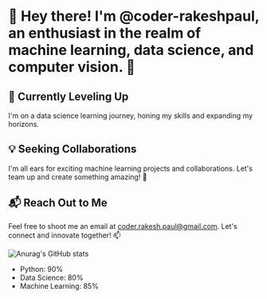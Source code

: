 # 👋 Hey there! I'm @coder-rakeshpaul, an enthusiast in the realm of machine learning, data science, and computer vision. 🚀

## 🌱 Currently Leveling Up
I'm on a data science learning journey, honing my skills and expanding my horizons.

## 💡 Seeking Collaborations
I'm all ears for exciting machine learning projects and collaborations. Let's team up and create something amazing! 🤝

## 📬 Reach Out to Me
Feel free to shoot me an email at coder.rakesh.paul@gmail.com. Let's connect and innovate together! 📫


![Anurag's GitHub stats](https://github-readme-stats.vercel.app/api?username=coder-rakeshpaul&show=reviews,discussions_started,discussions_answered,prs_merged,prs_merged_percentage)

- Python: 90%
- Data Science: 80%
- Machine Learning: 85%


<!---
coder-rakeshpaul/coder-rakeshpaul is a ✨ special ✨ repository because its `README.md` (this file) appears on your GitHub profile.
You can click the Preview link to take a look at your changes.
--->
